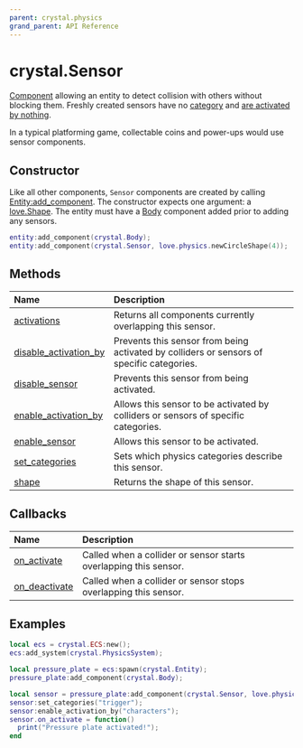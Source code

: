 ```yaml
---
parent: crystal.physics
grand_parent: API Reference
---
```


# crystal.Sensor

[Component](/crystal/api/ecs/component) allowing an entity to detect collision with others without blocking them. Freshly created sensors have no [category](sensor_set_categories) and [are activated by nothing](sensor_enable_activation_by).

In a typical platforming game, collectable coins and power-ups would use sensor components.

## Constructor

Like all other components, `Sensor` components are created by calling [Entity:add_component](/crystal/api/ecs/entity_add_component). The constructor expects one argument: a [love.Shape](https://love2d.org/wiki/Shape). The entity must have a [Body](body) component added prior to adding any sensors.

```lua
entity:add_component(crystal.Body);
entity:add_component(crystal.Sensor, love.physics.newCircleShape(4));
```

## Methods

| Name                                                  | Description                                                                               |
| :---------------------------------------------------- | :---------------------------------------------------------------------------------------- |
| [activations](sensor_activations)                     | Returns all components currently overlapping this sensor.                                 |
| [disable_activation_by](sensor_disable_activation_by) | Prevents this sensor from being activated by colliders or sensors of specific categories. |
| [disable_sensor](sensor_disable_sensor)               | Prevents this sensor from being activated.                                                |
| [enable_activation_by](sensor_enable_activation_by)   | Allows this sensor to be activated by colliders or sensors of specific categories.        |
| [enable_sensor](sensor_enable_sensor)                 | Allows this sensor to be activated.                                                       |
| [set_categories](sensor_set_categories)               | Sets which physics categories describe this sensor.                                       |
| [shape](sensor_shape)                                 | Returns the shape of this sensor.                                                         |

## Callbacks

| Name                                  | Description                                                      |
| :------------------------------------ | :--------------------------------------------------------------- |
| [on_activate](sensor_on_activate)     | Called when a collider or sensor starts overlapping this sensor. |
| [on_deactivate](sensor_on_deactivate) | Called when a collider or sensor stops overlapping this sensor.  |

## Examples

```lua
local ecs = crystal.ECS:new();
ecs:add_system(crystal.PhysicsSystem);

local pressure_plate = ecs:spawn(crystal.Entity);
pressure_plate:add_component(crystal.Body);

local sensor = pressure_plate:add_component(crystal.Sensor, love.physics.newRectangleShape(20, 20));
sensor:set_categories("trigger");
sensor:enable_activation_by("characters");
sensor.on_activate = function()
  print("Pressure plate activated!");
end
```
